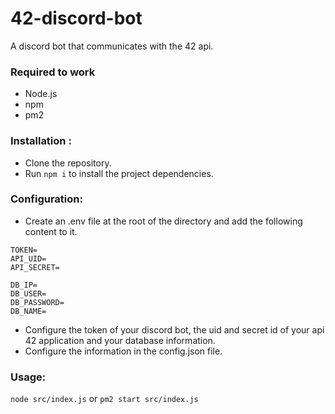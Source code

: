 # 42-discord-bot
A discord bot that communicates with the 42 api.

### Required to work
- Node.js
- npm
- pm2

### Installation :
- Clone the repository.
- Run ```npm i``` to install the project dependencies.

### Configuration:
- Create an .env file at the root of the directory and add the following content to it.
```env
TOKEN=
API_UID=
API_SECRET=

DB_IP=
DB_USER=
DB_PASSWORD=
DB_NAME=
```
- Configure the token of your discord bot, the uid and secret id of your api 42 application and your database information.
- Configure the information in the config.json file.

### Usage:
```node src/index.js```
or
```pm2 start src/index.js```
